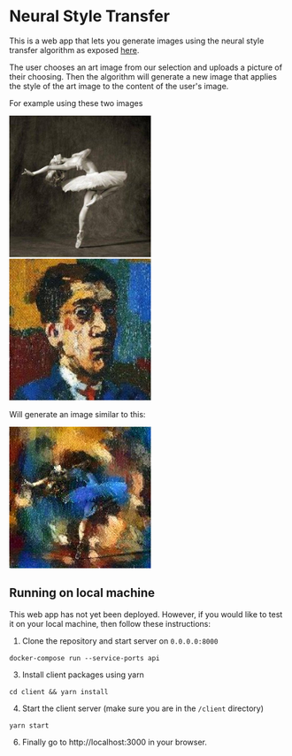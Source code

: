 # Neural Style Transfer

This is a web app that lets you generate images using the neural style transfer algorithm as exposed [here](https://arxiv.org/abs/1508.06576).

The user chooses an art image from our selection and uploads a picture of their choosing. Then the algorithm will generate a new image that applies the style of the art image to the content of the user's image.

For example using these two images

<img src="./images/dancing.jpg" width="256">
<img src='./images/krichner.jpg' width="256">

Will generate an image similar to this:

<img src='./images/kirchner_dancer.jpeg' width="256">

## Running on local machine

This web app has not yet been deployed. However, if you would like to test it on your local machine, then follow these instructions:

1. Clone the repository and start server on `0.0.0.0:8000`
```
docker-compose run --service-ports api
```

3. Install client packages using yarn

```
cd client && yarn install
```

4. Start the client server (make sure you are in the `/client` directory)

```
yarn start
```


6. Finally go to http://localhost:3000 in your browser.
